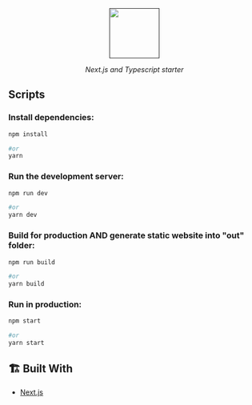 <div align="center">
    <a href="">
    <img src="" alt="" height="100"/>
  </a>
    <p>
      <i>Next.js and Typescript starter</i>
    </p>
</div>

## Scripts

### Install dependencies:

```bash
npm install 

#or
yarn
```

### Run the development server:

```bash
npm run dev

#or
yarn dev
```

### Build for production AND generate static website into "out" folder:

```bash
npm run build

#or
yarn build
```

### Run in production:

```bash
npm start

#or 
yarn start
```

## 🏗️ Built With

- [Next.js](https://nextjs.org/)